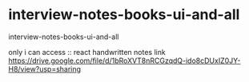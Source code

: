 # interview-notes-books-ui-and-all
interview-notes-books-ui-and-all

only i can access :: react handwritten notes link 
https://drive.google.com/file/d/1bRoXVT8nRCGzqdQ-ido8cDUxIZ0JY-H8/view?usp=sharing

